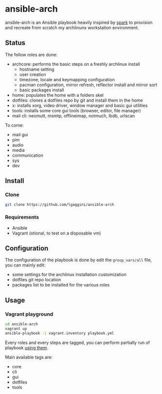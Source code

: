 # ansible-arch

ansible-arch is an Ansible playbook heavily inspired by [spark](https://github.com/pigmonkey/spark) to provision and recreate from scratch my archlinunx workstation environment.

## Status
The follow roles are done:

* archcore: performs the basic steps on a freshly archlinux install
    * hostname setting
    * user creation
    * timezone, locale and keymapping configuration
    * pacman configuration, mirror refresh, reflector install and mirror sort
    * basic packages install
* home: populates the home with a folders skel
* dotfiles: clones a dotfiles repo by git and install them in the home
* x: installs xorg, video driver, window manager and basic gui utilities
* tools: installs some core gui tools (browser, editor, file manager)
* mail cli: neomutt, msmtp, offlineimap, notmuch, lbdb, urlscan

To come:
* mail gui
* pim
* audio
* media
* communication
* sys
* dev

## Install
### Clone
```bash
git clone https://github.com/lgaggini/ansible-arch
```

### Requirements

* Ansible
* Vagrant (otional, to test on a disposable vm)

## Configuration
The configuration of the playbook is done by edit the `group_vars/all` file, you can mainly edit:

* some settings for the archlinux installation customization
* dotfiles git repo location
* packages list to be installed for the various roles

## Usage
### Vagrant playground
```bash
cd ansible-arch
vagrant up
ansible-playbook -i vagrant.inventory playbook.yml
```

Every roles and every steps are tagged, you can perform partially run of playbook [using them](https://docs.ansible.com/ansible/latest/user_guide/playbooks_tags.html).

Main available tags are:

* core
* cli
* gui
* dotfiles
* tools
